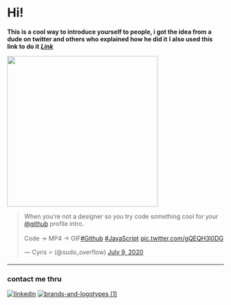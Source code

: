 # Hi!
**This is a cool way to introduce yourself to people, i got the idea from a dude on twitter and others who explained how he did it**
**I also used this link to do it**  <a href="https://dev.to/satvikchachra/how-to-add-an-awesome-readme-to-your-github-profile-361n">  ***Link*** </a>

<img src="https://user-images.githubusercontent.com/38424188/87685783-d6241e80-c794-11ea-83cd-699964eb6e0e.png" width="350"/>
<blockquote class="twitter-tweet">
<p lang="en" dir="ltr">When you&#39;re not a designer so you try code something cool for your <a href="https://twitter.com/github?ref_src=twsrc%5Etfw">@github</a> profile intro. <br><br>Code -&gt; MP4 -&gt; GIF<a href="https://twitter.com/hashtag/Github?src=hash&amp;ref_src=twsrc%5Etfw">#Github</a> <a href="https://twitter.com/hashtag/JavaScript?src=hash&amp;ref_src=twsrc%5Etfw">#JavaScript</a> <a href="https://t.co/gQEQH3l0DG">pic.twitter.com/gQEQH3l0DG</a></p>&mdash; Cyris ⭐️ (@sudo_overflow) <a href="https://twitter.com/sudo_overflow/status/1281146411736694784?ref_src=twsrc%5Etfw">July 9, 2020</a></blockquote> 

----
### contact me thru

[![linkedin](https://user-images.githubusercontent.com/38424188/87664712-ca296400-c776-11ea-80b6-464a29c86aea.png)][1]                        [![brands-and-logotypes (1)](https://user-images.githubusercontent.com/38424188/87664531-71f26200-c776-11ea-9c7e-8df10843d7de.png)][2]


[1]: http://www.linkedin.com/in/nouf-yahya-80b036159
[2]: https://www.instagram.com/nouf.codes/

</p>
